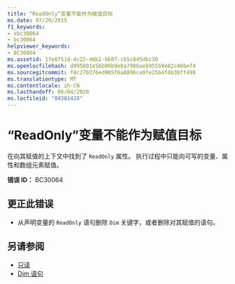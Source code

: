 ```yaml
---
title: “ReadOnly”变量不能作为赋值目标
ms.date: 07/20/2015
f1_keywords:
- vbc30064
- bc30064
helpviewer_keywords:
- BC30064
ms.assetid: 17e0751d-4c22-40b2-bb07-cb5c845dbc30
ms.openlocfilehash: d995801e56b00b9e8a7986aeb95559e82c46bef4
ms.sourcegitcommit: f8c270376ed905f6a8896ce0fe25b4f4b38ff498
ms.translationtype: MT
ms.contentlocale: zh-CN
ms.lasthandoff: 06/04/2020
ms.locfileid: "84381428"
---
```

# <a name="readonly-variable-cannot-be-the-target-of-an-assignment"></a>“ReadOnly”变量不能作为赋值目标
在向其赋值的上下文中找到了 `ReadOnly` 属性。 执行过程中只能向可写的变量、属性和数组元素赋值。  
  
 **错误 ID：** BC30064  
  
## <a name="to-correct-this-error"></a>更正此错误  
  
- 从声明变量的 `ReadOnly` 语句删除 `Dim` 关键字，或者删除对其赋值的语句。  
  
## <a name="see-also"></a>另请参阅

- [只读](../language-reference/modifiers/readonly.md)
- [Dim 语句](../language-reference/statements/dim-statement.md)
